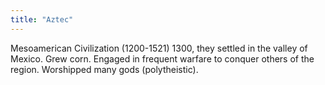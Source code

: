 ```yaml
---
title: "Aztec"
---
```

Mesoamerican Civilization (1200-1521) 1300, they settled in the valley of Mexico. Grew corn. Engaged in frequent warfare to conquer others of the region. Worshipped many gods (polytheistic).

